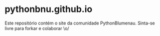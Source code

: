 # pythonbnu.github.io
Este repositório contém o site da comunidade PythonBlumenau. Sinta-se livre para forkar e colaborar \o/
